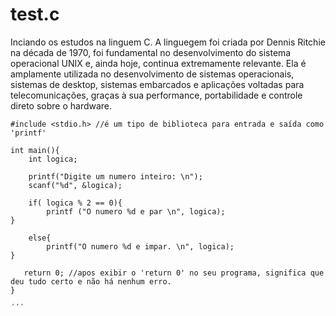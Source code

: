 # test.c
Inciando os estudos na linguem C. A linguegem foi criada por Dennis Ritchie na década de 1970, foi fundamental no desenvolvimento 
do sistema operacional UNIX e, ainda hoje, continua extremamente relevante. Ela é amplamente utilizada no desenvolvimento de 
sistemas operacionais, sistemas de desktop, sistemas embarcados e aplicações voltadas para telecomunicações, 
graças à sua performance, portabilidade e controle direto sobre o hardware.

```
#include <stdio.h> //é um tipo de biblioteca para entrada e saída como 'printf'

int main(){
    int logica;

    printf("Digite um numero inteiro: \n");
    scanf("%d", &logica);

    if( logica % 2 == 0){
        printf ("O numero %d e par \n", logica);
}

    else{
        printf("O numero %d e impar. \n", logica);
}

   return 0; //apos exibir o 'return 0' no seu programa, significa que deu tudo certo e não há nenhum erro.
}

´´´
